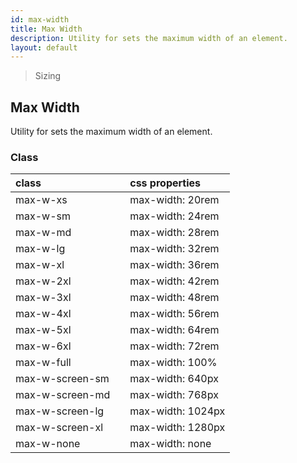 ```yaml
---
id: max-width
title: Max Width
description: Utility for sets the maximum width of an element.
layout: default
---
```


> Sizing

## Max Width

Utility for sets the maximum width of an element.

### Class

| <span class="px-3 py-1 text-white bg-charcoal-100 rounded-full">class</span> | | <span class="px-3 py-1 text-white bg-charcoal-100 rounded-full">css properties</span> |
|:--|:--|:--|
| max-w-xs |  | max-width: 20rem |
| max-w-sm |  | max-width: 24rem |
| max-w-md |  | max-width: 28rem |
| max-w-lg |  | max-width: 32rem |
| max-w-xl |  | max-width: 36rem |
| max-w-2xl |  | max-width: 42rem |
| max-w-3xl |  | max-width: 48rem |
| max-w-4xl |  | max-width: 56rem |
| max-w-5xl |  | 	max-width: 64rem |
| max-w-6xl |  | max-width: 72rem |
| max-w-full |  | max-width: 100% |
| max-w-screen-sm |  | max-width: 640px |
| max-w-screen-md |  | max-width: 768px |
| max-w-screen-lg |  | max-width: 1024px |
| max-w-screen-xl |  | max-width: 1280px |
| max-w-none |  | max-width: none |

